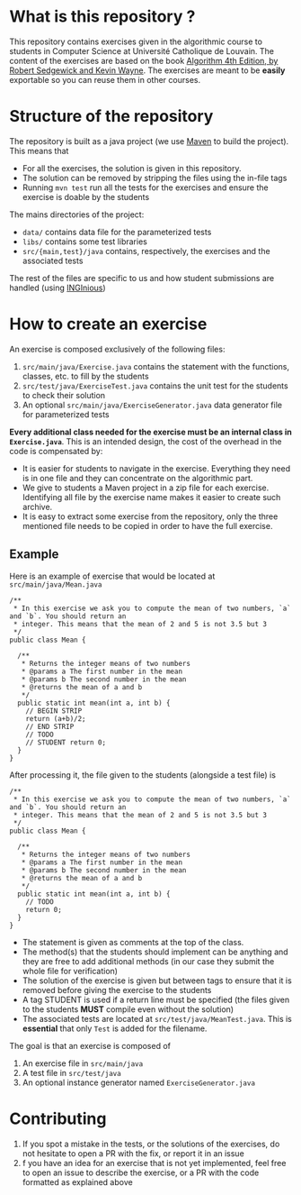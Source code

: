 # What is this repository ?

This repository contains exercises given in the algorithmic course to students in Computer Science at Université Catholique de Louvain.
The content of the exercises are based on the book [Algorithm 4th Edition, by Robert Sedgewick and Kevin Wayne](https://algs4.cs.princeton.edu/home/).
The exercises are meant to be **easily** exportable so you can reuse them in other courses.

# Structure of the repository

The repository is built as a java project (we use [Maven](https://maven.apache.org/index.html) to build the project). This means that
  - For all the exercises, the solution is given in this repository.
  - The solution can be removed by stripping the files using the in-file tags
  - Running `mvn test` run all the tests for the exercises and ensure the exercise is doable by the students
  
The mains directories of the project:
- `data/` contains data file for the parameterized tests
- `libs/` contains some test libraries
- `src/{main,test}/java` contains, respectively, the exercises and the associated tests

The rest of the files are specific to us and how student submissions are handled (using [INGInious](https://inginious.org/))

# How to create an exercise

An exercise is composed exclusively of the following files:
1. `src/main/java/Exercise.java` contains the statement with the functions, classes, etc. to fill by the students
2. `src/test/java/ExerciseTest.java` contains the unit test for the students to check their solution
3. An optional `src/main/java/ExerciseGenerator.java` data generator file for parameterized tests

**Every additional class needed for the exercise must be an internal class in `Exercise.java`**. This is an intended design, the cost of the overhead in
the code is compensated by:
- It is easier for students to navigate in the exercise. Everything they need is in one file and they can concentrate on the algorithmic part.
- We give to students a Maven project in a zip file for each exercise. Identifying all file by the exercise name makes it easier to create such archive.
- It is easy to extract some exercise from the repository, only the three mentioned file needs to be copied in order to have the full exercise.

## Example

Here is an example of exercise that would be located at `src/main/java/Mean.java`

```
/**
 * In this exercise we ask you to compute the mean of two numbers, `a` and `b`. You should return an
 * integer. This means that the mean of 2 and 5 is not 3.5 but 3
 */
public class Mean {
  
  /**
   * Returns the integer means of two numbers
   * @params a The first number in the mean
   * @params b The second number in the mean
   * @returns the mean of a and b
   */
  public static int mean(int a, int b) {
    // BEGIN STRIP
    return (a+b)/2;
    // END STRIP
    // TODO
    // STUDENT return 0;
  }
}
```
After processing it, the file given to the students (alongside a test file) is
```
/**
 * In this exercise we ask you to compute the mean of two numbers, `a` and `b`. You should return an
 * integer. This means that the mean of 2 and 5 is not 3.5 but 3
 */
public class Mean {
  
  /**
   * Returns the integer means of two numbers
   * @params a The first number in the mean
   * @params b The second number in the mean
   * @returns the mean of a and b
   */
  public static int mean(int a, int b) {
    // TODO
    return 0;
  }
}
```

- The statement is given as comments at the top of the class.
- The method(s) that the students should implement can be anything and they are free to add additional methods (in our case they submit the whole file for verification)
- The solution of the exercise is given but between tags to ensure that it is removed before giving the exercise to the students
- A tag STUDENT is used if a return line must be specified (the files given to the students **MUST** compile even without the solution)
- The associated tests are located at `src/test/java/MeanTest.java`. This is **essential** that only `Test` is added for the filename.

The goal is that an exercise is composed of
1. An exercise file in `src/main/java`
2. A test file in `src/test/java`
3. An optional instance generator named `ExerciseGenerator.java`

# Contributing

1. If you spot a mistake in the tests, or the solutions of the exercises, do not hesitate to open a PR with the fix, or report it in an issue
2. f you have an idea for an exercise that is not yet implemented, feel free to open an issue to describe the exercise, or a PR with the code formatted as explained above

